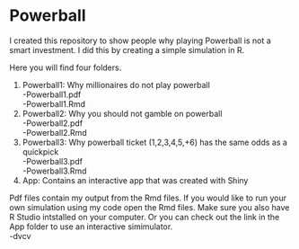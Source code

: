 # Powerball
I created this repository to show people why playing Powerball is not a smart investment. I did this by creating a simple simulation in R. 

Here you will find four folders. 

1. Powerball1: Why millionaires do not play powerball    
  -Powerball1.pdf  
  -Powerball1.Rmd  
2. Powerball2: Why you should not gamble on powerball   
  -Powerball2.pdf  
  -Powerball2.Rmd  
3. Powerball3: Why powerball ticket (1,2,3,4,5,+6) has the same odds as a quickpick    
  -Powerball3.pdf  
  -Powerball3.Rmd  
4. App: Contains an interactive app that was created with Shiny  

  
Pdf files contain my output from the Rmd files. If you would like to run your own simulation using my code open the Rmd files. Make sure you also have R Studio intstalled on your computer. Or you can check out the link in the App folder to use an interactive simimulator.   
-dvcv


